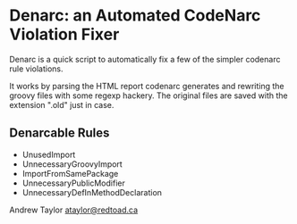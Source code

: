 Denarc: an Automated CodeNarc Violation Fixer
=============================================

Denarc is a quick script to automatically fix a few of the simpler
codenarc rule violations.

It works by parsing the HTML report codenarc generates and rewriting
the groovy files with some regexp hackery.  The original files are
saved with the extension ".old" just in case.

Denarcable Rules
----------------

* UnusedImport
* UnnecessaryGroovyImport
* ImportFromSamePackage
* UnnecessaryPublicModifier
* UnnecessaryDefInMethodDeclaration

Andrew Taylor <ataylor@redtoad.ca>
